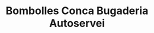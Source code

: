 ---
title: "Bombolles Conca Bugaderia Autoservei"
url: /montblanc/bombolles-conca-bugaderia-autoservei/
shop: lavandería
---